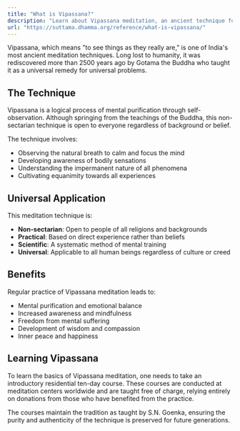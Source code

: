```yaml
---
title: "What is Vipassana?"
description: "Learn about Vipassana meditation, an ancient technique for mental purification through self-observation, as taught by S.N. Goenka."
url: "https://suttama.dhamma.org/reference/what-is-vipassana/"
---
```


Vipassana, which means "to see things as they really are," is one of India's most ancient meditation techniques. Long lost to humanity, it was rediscovered more than 2500 years ago by Gotama the Buddha who taught it as a universal remedy for universal problems.

## The Technique

Vipassana is a logical process of mental purification through self-observation. Although springing from the teachings of the Buddha, this non-sectarian technique is open to everyone regardless of background or belief.

The technique involves:
- Observing the natural breath to calm and focus the mind
- Developing awareness of bodily sensations
- Understanding the impermanent nature of all phenomena
- Cultivating equanimity towards all experiences

## Universal Application

This meditation technique is:
- **Non-sectarian**: Open to people of all religions and backgrounds
- **Practical**: Based on direct experience rather than beliefs
- **Scientific**: A systematic method of mental training
- **Universal**: Applicable to all human beings regardless of culture or creed

## Benefits

Regular practice of Vipassana meditation leads to:
- Mental purification and emotional balance
- Increased awareness and mindfulness
- Freedom from mental suffering
- Development of wisdom and compassion
- Inner peace and happiness

## Learning Vipassana

To learn the basics of Vipassana meditation, one needs to take an introductory residential ten-day course. These courses are conducted at meditation centers worldwide and are taught free of charge, relying entirely on donations from those who have benefited from the practice.

The courses maintain the tradition as taught by S.N. Goenka, ensuring the purity and authenticity of the technique is preserved for future generations.
